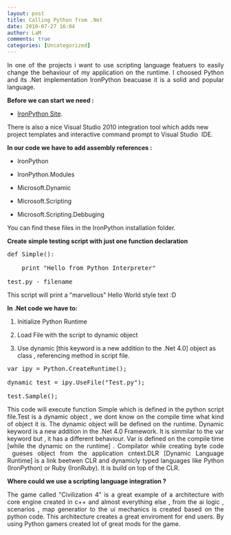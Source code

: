 ```yaml
---
layout: post
title: Calling Python from .Net
date: 2010-07-27 16:04
author: LaM
comments: true
categories: [Uncategorized]
---
```

<p style="text-align:justify;">In one of the projects i want to use scripting language featuers to easily change the behaviour of my application on the runtime. I choosed Python and its .Net implementation IronPython beacuase it is a solid and popular language.</p>
<strong>Before we can start we need :</strong>

- <a href="http://ironpython.net/">IronPython Site</a>.

There is also a nice Visual Studio 2010 integration tool which adds new project templates and interactive command prompt to Visual Studio <span style="white-space:pre;"> </span>IDE.

<strong>In our code we have to add assembly references :</strong>

- IronPython

- IronPython.Modules

- Microsoft.Dynamic

- Microsoft.Scripting

- Microsoft.Scripting.Debbuging

You can find these files in the IronPython installation folder.

<strong>Create simple testing script with just one function declaration</strong>
<pre>def Simple():

	print "Hello from Python Interpreter"

test.py - filename</pre>
This script will print a "marvellous" Hello World style text :D

<strong>In .Net code we have to:</strong>

1. Initialize Python Runtime

2. Load File with the script to dynamic object

3. Use dynamic [this keyword is a new addition to the .Net 4.0] object as class , referencing method in script file.
<pre class="brush: c-sharp;">var ipy = Python.CreateRuntime();

dynamic test = ipy.UseFile("Test.py");

test.Sample();</pre>
<p style="text-align:justify;">This code will execute function Simple which is defined in the python script file.Test is a dynamic object , we dont know on the compile time what kind of object it is. The dynamic object will be defined on the runtime. Dynamic keyword is a new addition in the .Net 4.0 Framework. It is simmilar to the var keyword but , it has a different behaviour. Var is defined on the compile time [while the dynamic on the runtime] . Compilator while creating byte code  gueses object from the application cntext.DLR [Dynamic Language Runtime] is a link beetwen CLR and dynamicly typed languages like Python (IronPython) or Ruby (IronRuby). It is build on top of the CLR.</p>
<strong>Where could we use a scripting language integration ?</strong>
<p style="text-align:justify;">The game called "Civilization 4" is a great example of a architecture with core engine created in c++ and almost everything else , from the ai logic , scenarios , map generatior to the ui mechanics is created based on the python code. This architecture creates a great enviroment for end users. By using Python gamers created lot of great mods for the game.</p>
